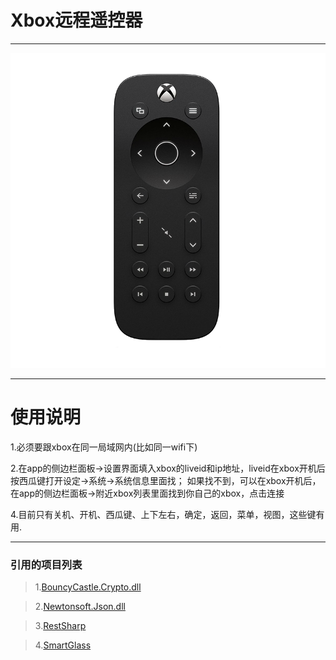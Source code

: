 # Xbox远程遥控器

---
![效果图](Assets/UI/Textures/temp.png)

---
# 使用说明
1.必须要跟xbox在同一局域网内(比如同一wifi下)

2.在app的侧边栏面板->设置界面填入xbox的liveid和ip地址，liveid在xbox开机后按西瓜键打开设定->系统->系统信息里面找；
  如果找不到，可以在xbox开机后，在app的侧边栏面板->附近xbox列表里面找到你自己的xbox，点击连接

4.目前只有关机、开机、西瓜键、上下左右，确定，返回，菜单，视图，这些键有用.

---
### 引用的项目列表
>1.[BouncyCastle.Crypto.dll](http://www.bouncycastle.org/csharp/)

>2.[Newtonsoft.Json.dll](https://github.com/JamesNK/Newtonsoft.Json)

>3.[RestSharp](https://github.com/restsharp/RestSharp)

>4.[SmartGlass](https://github.com/OpenXbox/xbox-smartglass-csharp)
  

